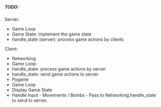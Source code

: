 ##### TODO:
Server:
 - Game Loop
  - Game State: implement the game state
  - handle_state (server): process game actions by clients

Client:
 - Networking
  - Game Loop:
   - handle_state: process game actions by server
   - handle_state: send game actions to server
 - Pygame
  - Game Loop
   - Display Game State
   - Handle Input
    - Movements / Bombs
    - Pass to Networking.handle_state to send to server.
